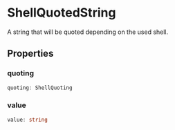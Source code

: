 # ShellQuotedString

A string that will be quoted depending on the used shell.

## Properties

### quoting

```typescript
quoting: ShellQuoting
```

### value

```typescript
value: string
```

